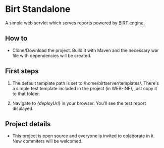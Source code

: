 # Birt Standalone

A simple web servlet which serves reports powered by [BIRT engine](http://www.eclipse.org/birt/).

## How to

- Clone/Download the project. Build it with Maven and the necessary war file with 
dependencies will be created.

## First steps

1. The default template path is set to /home/birtserver/templates/. There's a simple 
test template included in the project (in WEB-INF), just copy it to that folder.

2. Navigate to *{deployUrl}* in your browser. You'll see the test report displayed.

## Project details

- This project is open source and everyone is invited to colaborate in it. New 
commiters will be welcomed.
